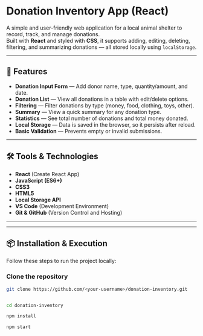 # Donation Inventory App (React)

A simple and user-friendly web application for a local animal shelter to record, track, and manage donations.  
Built with **React** and styled with **CSS**, it supports adding, editing, deleting, filtering, and summarizing donations — all stored locally using `localStorage`.

---

## 🚀 Features

- **Donation Input Form** — Add donor name, type, quantity/amount, and date.
- **Donation List** — View all donations in a table with edit/delete options.
- **Filtering** — Filter donations by type (money, food, clothing, toys, other).
- **Summary** — View a quick summary for any donation type.
- **Statistics** — See total number of donations and total money donated.
- **Local Storage** — Data is saved in the browser, so it persists after reload.
- **Basic Validation** — Prevents empty or invalid submissions.

---

## 🛠 Tools & Technologies

- **React** (Create React App)
- **JavaScript (ES6+)**
- **CSS3**
- **HTML5**
- **Local Storage API**
- **VS Code** (Development Environment)
- **Git & GitHub** (Version Control and Hosting)

---


---

## 📦 Installation & Execution

Follow these steps to run the project locally:

### Clone the repository
```bash
git clone https://github.com/<your-username>/donation-inventory.git


cd donation-inventory

npm install

npm start

